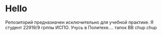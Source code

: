 # Hello
Репозиторий предназначен исключительно для учебной практике.
Я студент 22919/9 грппы ИСПО. Учусь в Политехе....
тапок 
ВВ
chup chup
